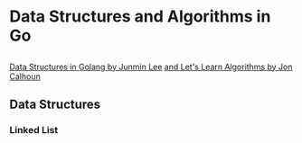 # Data Structures and Algorithms in Go

## 

[Data Structures in Golang by Junmin Lee](https://www.youtube.com/playlist?list=PL0q7mDmXPZm7s7weikYLpNZBKk5dCoWm6)
[and Let's Learn Algorithms by Jon Calhoun](https://www.calhoun.io/lets-learn-algorithms)

## Data Structures

### Linked List

